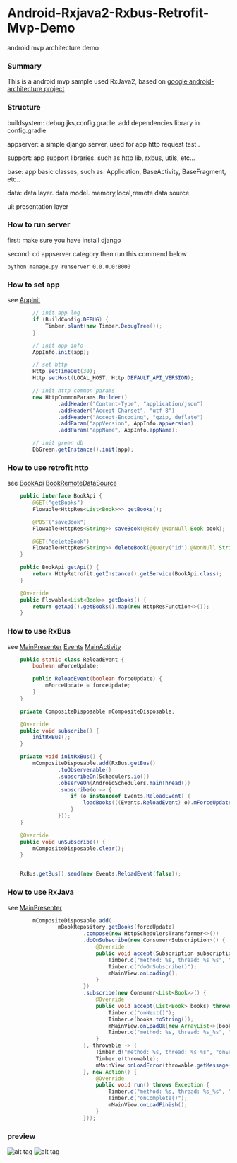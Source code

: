 # Android-Rxjava2-Rxbus-Retrofit-Mvp-Demo
android mvp architecture demo

### Summary
This is a android mvp sample used RxJava2, based on [google android-architecture project](https://github.com/googlesamples/android-architecture)

### Structure
buildsystem: debug.jks,config.gradle. add dependencies library in config.gradle

appserver: a simple django server, used for app http request test..

support: app support libraries. such as http lib, rxbus, utils, etc...

base: app basic classes, such as: Application, BaseActivity, BaseFragment, etc..

data: data layer. data model. memory,local,remote data source

ui: presentation layer

### How to run server
first: make sure you have install django

second: cd appserver category.then run this commend below

```Cmd
python manage.py runserver 0.0.0.0:8000
```

### How to set app
see [AppInit](https://github.com/yefengfreedom/Android-Rxjava2-Rxbus-Retrofit-Mvp-Demo/blob/master/app/src/main/java/com/yefeng/androidarchitecturedemo/base/AppInit.java)
```Java
        // init app log
        if (BuildConfig.DEBUG) {
            Timber.plant(new Timber.DebugTree());
        }

        // init app info
        AppInfo.init(app);

        // set http
        Http.setTimeOut(30);
        Http.setHost(LOCAL_HOST, Http.DEFAULT_API_VERSION);

        // init http common params
        new HttpCommonParams.Builder()
                .addHeader("Content-Type", "application/json")
                .addHeader("Accept-Charset", "utf-8")
                .addHeader("Accept-Encoding", "gzip, deflate")
                .addParam("appVersion", AppInfo.appVersion)
                .addParam("appName", AppInfo.appName);

        // init green db
        DbGreen.getInstance().init(app);
```

### How to use retrofit http
see
[BookApi](https://github.com/yefengfreedom/Android-Rxjava2-Rxbus-Retrofit-Mvp-Demo/blob/master/app/src/main/java/com/yefeng/androidarchitecturedemo/data/source/book/remote/BookApi.java)
[BookRemoteDataSource](https://github.com/yefengfreedom/Android-Rxjava2-Rxbus-Retrofit-Mvp-Demo/blob/master/app/src/main/java/com/yefeng/androidarchitecturedemo/data/source/book/remote/BookRemoteDataSource.java)
```Java
    public interface BookApi {
        @GET("getBooks")
        Flowable<HttpRes<List<Book>>> getBooks();

        @POST("saveBook")
        Flowable<HttpRes<String>> saveBook(@Body @NonNull Book book);

        @GET("deleteBook")
        Flowable<HttpRes<String>> deleteBook(@Query("id") @NonNull String id);
    }

    public BookApi getApi() {
        return HttpRetrofit.getInstance().getService(BookApi.class);
    }

    @Override
    public Flowable<List<Book>> getBooks() {
        return getApi().getBooks().map(new HttpResFunction<>());
    }
```

### How to use RxBus
see
[MainPresenter](https://github.com/yefengfreedom/Android-Rxjava2-Rxbus-Retrofit-Mvp-Demo/blob/master/app/src/main/java/com/yefeng/androidarchitecturedemo/ui/main/MainPresenter.java)
[Events](https://github.com/yefengfreedom/Android-Rxjava2-Rxbus-Retrofit-Mvp-Demo/blob/master/app/src/main/java/com/yefeng/androidarchitecturedemo/ui/main/Events.java)
[MainActivity](https://github.com/yefengfreedom/Android-Rxjava2-Rxbus-Retrofit-Mvp-Demo/blob/master/app/src/main/java/com/yefeng/androidarchitecturedemo/ui/main/MainActivity.java)
```Java
    public static class ReloadEvent {
        boolean mForceUpdate;

        public ReloadEvent(boolean forceUpdate) {
            mForceUpdate = forceUpdate;
        }
    }

    private CompositeDisposable mCompositeDisposable;

    @Override
    public void subscribe() {
        initRxBus();
    }

    private void initRxBus() {
        mCompositeDisposable.add(RxBus.getBus()
                .toObserverable()
                .subscribeOn(Schedulers.io())
                .observeOn(AndroidSchedulers.mainThread())
                .subscribe(o -> {
                    if (o instanceof Events.ReloadEvent) {
                        loadBooks(((Events.ReloadEvent) o).mForceUpdate);
                    }
                }));
    }

    @Override
    public void unSubscribe() {
        mCompositeDisposable.clear();
    }


    RxBus.getBus().send(new Events.ReloadEvent(false));
```

### How to use RxJava
see
[MainPresenter](https://github.com/yefengfreedom/Android-Rxjava2-Rxbus-Retrofit-Mvp-Demo/blob/master/app/src/main/java/com/yefeng/androidarchitecturedemo/ui/main/MainPresenter.java)
```Java
        mCompositeDisposable.add(
                mBookRepository.getBooks(forceUpdate)
                        .compose(new HttpSchedulersTransformer<>())
                        .doOnSubscribe(new Consumer<Subscription>() {
                            @Override
                            public void accept(Subscription subscription) throws Exception {
                                Timber.d("method: %s, thread: %s_%s", "doOnSubscribe()", Thread.currentThread().getName(), Thread.currentThread().getId());
                                Timber.d("doOnSubscribe()");
                                mMainView.onLoading();
                            }
                        })
                        .subscribe(new Consumer<List<Book>>() {
                            @Override
                            public void accept(List<Book> books) throws Exception {
                                Timber.d("onNext()");
                                Timber.e(books.toString());
                                mMainView.onLoadOk(new ArrayList<>(books));
                                Timber.d("method: %s, thread: %s_%s", "onNext()", Thread.currentThread().getName(), Thread.currentThread().getId());
                            }
                        }, throwable -> {
                            Timber.d("method: %s, thread: %s_%s", "onError()", Thread.currentThread().getName(), Thread.currentThread().getId());
                            Timber.e(throwable);
                            mMainView.onLoadError(throwable.getMessage());
                        }, new Action() {
                            @Override
                            public void run() throws Exception {
                                Timber.d("method: %s, thread: %s_%s", "onComplete()", Thread.currentThread().getName(), Thread.currentThread().getId());
                                Timber.d("onComplete()");
                                mMainView.onLoadFinish();
                            }
                        }));
```


### preview
![alt tag](https://github.com/yefengfreedom/Android-Rxjava2-Rxbus-Retrofit-Mvp-Demo/blob/master/preview/1.png)
![alt tag](https://github.com/yefengfreedom/Android-Rxjava2-Rxbus-Retrofit-Mvp-Demo/blob/master/preview/2.png)
